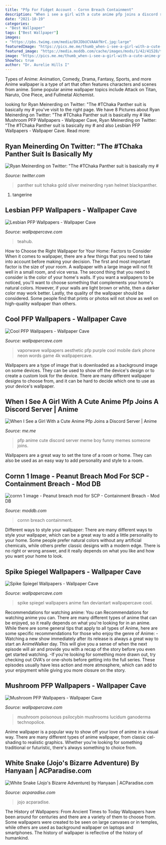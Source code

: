 ```yaml
---
title: "Pfp For Fidget Account - Cornn Breach Containment"
description: "When i see a girl with a cute anime pfp joins a discord server"
date: "2021-10-19"
categories:
- "Best Wallpaper"
tags: ["Best Wallpaper"]
images:
- "https://pbs.twimg.com/media/DXJDbUCVAAAfNrC.jpg:large"
featuredImage: "https://pics.me.me/thumb_when-i-see-a-girl-with-a-cute-anime-pfp-71330142.png"
featured_image: "https://media.moddb.com/cache/images/mods/1/42/41528/thumb_620x2000/cornn.png"
image: "https://pics.me.me/thumb_when-i-see-a-girl-with-a-cute-anime-pfp-71330142.png"
ShowToc: true
author: "Dr. Aurelie Hills I"
---
```



Types of Anime: Animation, Comedy, Drama, Fantasy, Sports, and more
Anime wallpaper is a type of art that often features characters and scenes from anime. Some popular anime wallpaper topics include Attack on Titan, Naruto, One Piece, and Fullmetal Alchemist.

	

		
looking for Ryan Meinerding on Twitter: &quot;The #TChaka Panther suit is basically my # you've visit to the right page. We have 8 Pictures about Ryan Meinerding on Twitter: &quot;The #TChaka Panther suit is basically my # like Mushroom PFP Wallpapers - Wallpaper Cave, Ryan Meinerding on Twitter: &quot;The #TChaka Panther suit is basically my # and also Lesbian PFP Wallpapers - Wallpaper Cave. Read more:
		
    
## Ryan Meinerding On Twitter: &quot;The #TChaka Panther Suit Is Basically My #

<img loading=lazy src="https://pbs.twimg.com/media/DXJDbUCVAAAfNrC.jpg:large" onerror="this.onerror=null;this.src='https://tse1.mm.bing.net/th?id=OIP.XuuSYYDT-8wsdEMnNUK5PwHaK1&amp;pid=15.1';" alt="Ryan Meinerding on Twitter: &quot;The #TChaka Panther suit is basically my #">

_Source: twitter.com_

>panther suit tchaka gold silver meinerding ryan helmet blackpanther. 

	

1. tangerine 

    
## Lesbian PFP Wallpapers - Wallpaper Cave

<img loading=lazy src="https://wallpapercave.com/wp/wp9366985.jpg" onerror="this.onerror=null;this.src='https://tse2.mm.bing.net/th?id=OIP.1imWrbN3Rf0Nh8lNnO7degHaNK&amp;pid=15.1';" alt="Lesbian PFP Wallpapers - Wallpaper Cave">

_Source: wallpapercave.com_

>teahub. 

	

How to Choose the Right Wallpaper for Your Home: Factors to Consider
When it comes to wallpaper, there are a few things that you need to take into account before making your decision. The first and most important factor is the size of your room. A wallpaper with a large image will not fit well in a small room, and vice versa. 
The second thing that you need to consider is the color of your home's walls. If you want a wallpapers to be noticed, you'll want to choose something that complements your home's natural colors. However, if your walls are light brown or white, then a darker color may work better. 
Lastly, the quality of the wallpaper should be considered. Some people find that prints or photos will not show as well on high-quality wallpaper than others.

    
## Cool PFP Wallpapers - Wallpaper Cave

<img loading=lazy src="https://wallpapercave.com/wp/wp8412701.jpg" onerror="this.onerror=null;this.src='https://tse1.mm.bing.net/th?id=OIP.T-FXHHo3fQayVH_30HdAtAHaNK&amp;pid=15.1';" alt="Cool PFP Wallpapers - Wallpaper Cave">

_Source: wallpapercave.com_

>vaporwave wallpapers aesthetic pfp purple cool mobile dark phone neon words game 4k wallpapercave. 

	

Wallpapers are a type of image that is downloaded as a background image on some devices. They can be used to show off the device's design or to create a custom look for the device. There are many different wallpaper designs to choose from, and it can be hard to decide which one to use as your device's wallpaper.

    
## When I See A Girl With A Cute Anime Pfp Joins A Discord Server | Anime

<img loading=lazy src="https://pics.me.me/thumb_when-i-see-a-girl-with-a-cute-anime-pfp-71330142.png" onerror="this.onerror=null;this.src='https://tse1.mm.bing.net/th?id=OIP.n1-l1wDQ9FTULeIJV6VvLgAAAA&amp;pid=15.1';" alt="When I See a Girl With a Cute Anime Pfp Joins a Discord Server | Anime">

_Source: me.me_

>pfp anime cute discord server meme boy funny memes someone joins. 

	

Wallpapers are a great way to set the tone of a room or home. They can also be used as an easy way to add personality and style to a room.

    
## Cornn 1 Image - Peanut Breach Mod For SCP - Containment Breach - Mod DB

<img loading=lazy src="https://media.moddb.com/cache/images/mods/1/42/41528/thumb_620x2000/cornn.png" onerror="this.onerror=null;this.src='https://tse3.mm.bing.net/th?id=OIP.8Ap5F4PqRHSp-KIdWOZg-QHaHQ&amp;pid=15.1';" alt="cornn 1 image - Peanut breach mod for SCP - Containment Breach - Mod DB">

_Source: moddb.com_

>cornn breach containment. 

	

Different ways to style your wallpaper:
There are many different ways to style your wallpaper, which can be a great way to add a little personality to your home. Some people prefer natural colors without any artificial chemicals, while others prefer classic designs with a modern edge. There is no right or wrong answer, and it really depends on what you like and how you want your home to look.

    
## Spike Spiegel Wallpapers - Wallpaper Cave

<img loading=lazy src="https://wallpapercave.com/wp/zCH5aYB.png" onerror="this.onerror=null;this.src='https://tse1.mm.bing.net/th?id=OIP.6wrO7QzELbQBivAkn_cfVgHaEo&amp;pid=15.1';" alt="Spike Spiegel Wallpapers - Wallpaper Cave">

_Source: wallpapercave.com_

>spike spiegel wallpapers anime fan deviantart wallpapercave cool. 

	

Recommendations for watching anime: You can
Recommendations for watching anime you can. There are many different types of anime that can be enjoyed, so it really depends on what you're looking for in an anime. While there are some general tips that apply to all types of Anime, here are some specific recommendations for those who enjoy the genre of Anime: 
-Watching a new show immediately after its release is always a great way to start an AnimeWalker day. This will give you a sense of when the next episode will air and provide you with a recap of the story before you even get started watching. 
-If you're looking for something more drawn out, try checking out OVA's or one-shots before getting into the full series. These episodes usually have less action and more atmosphere, which can add to your enjoyment while giving you more closure on the story.

    
## Mushroom PFP Wallpapers - Wallpaper Cave

<img loading=lazy src="https://wallpapercave.com/wp/wp9627370.jpg" onerror="this.onerror=null;this.src='https://tse2.mm.bing.net/th?id=OIP.FCeZKOTo6Py0eOj_OwgycAHaLH&amp;pid=15.1';" alt="Mushroom PFP Wallpapers - Wallpaper Cave">

_Source: wallpapercave.com_

>mushroom poisonous psilocybin mushrooms lucidum ganoderma technopolice. 

	

Anime wallpaper is a popular way to show off your love of anime in a visual way. There are many different types of anime wallpaper, from classic cel-shading to realistic graphics. Whether you're looking for something traditional or futuristic, there's always something to choice from.

    
## White Snake (Jojo&#039;s Bizarre Adventure) By Hanyaan | ACParadise.com

<img loading=lazy src="https://cosplayers.acparadise.com/10287/78d0554d4849a082f2c05459b0b3c6d9.jpg" onerror="this.onerror=null;this.src='https://tse3.mm.bing.net/th?id=OIP.jBsiSok9TvJafOflXXIDpAAAAA&amp;pid=15.1';" alt="White Snake (Jojo&#039;s Bizarre Adventure) by Hanyaan | ACParadise.com">

_Source: acparadise.com_

>jojo acparadise. 

	

The History of Wallpapers: From Ancient Times to Today
Wallpapers have been around for centuries and there are a variety of them to choose from. Some wallpapers were created to be seen on large canvases or in temples, while others are used as background wallpaper on laptops and smartphones. The history of wallpaper is reflective of the history of humankind.

